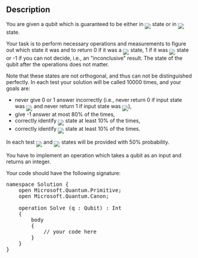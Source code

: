 ## Description

<div><p>You are given a qubit which is guaranteed to be either in <img align="middle" class="tex-formula" src="file://OL7f6nrT.png" style="max-width: 100.0%;max-height: 100.0%;"> state or in <img align="middle" class="tex-formula" src="file://kX7jlVwb.png" style="max-width: 100.0%;max-height: 100.0%;"> state. </p><p>Your task is to perform necessary operations and measurements to figure out which state it was and to return 0 if it was a <img align="middle" class="tex-formula" src="file://6TCBxTTk.png" style="max-width: 100.0%;max-height: 100.0%;"> state, 1 if it was <img align="middle" class="tex-formula" src="file://iGRyIXXa.png" style="max-width: 100.0%;max-height: 100.0%;"> state or -1 if you can not decide, i.e., an "inconclusive" result. The state of the qubit after the operations does not matter.</p><p>Note that these states are not orthogonal, and thus can not be distinguished perfectly. In each test your solution will be called 10000 times, and your goals are:</p><ul><li> never give 0 or 1 answer incorrectly (i.e., never return 0 if input state was <img align="middle" class="tex-formula" src="file://ws2yX3rX.png" style="max-width: 100.0%;max-height: 100.0%;"> and never return 1 if input state was <img align="middle" class="tex-formula" src="file://C0zGTl92.png" style="max-width: 100.0%;max-height: 100.0%;">),</li><li> give -1 answer at most 80% of the times,</li><li> correctly identify <img align="middle" class="tex-formula" src="file://ioTl67KI.png" style="max-width: 100.0%;max-height: 100.0%;"> state at least 10% of the times,</li><li> correctly identify <img align="middle" class="tex-formula" src="file://Y10LPzWE.png" style="max-width: 100.0%;max-height: 100.0%;"> state at least 10% of the times.</li></ul><p>In each test <img align="middle" class="tex-formula" src="file://UcQuy4x9.png" style="max-width: 100.0%;max-height: 100.0%;"> and <img align="middle" class="tex-formula" src="file://zbowQENv.png" style="max-width: 100.0%;max-height: 100.0%;"> states will be provided with 50% probability.</p><p>You have to implement an operation which takes a qubit as an input and returns an integer. </p><p>Your code should have the following signature:</p><pre class="verbatim">namespace Solution {<br>    open Microsoft.Quantum.Primitive;<br>    open Microsoft.Quantum.Canon;<br><br>    operation Solve (q : Qubit) : Int<br>    {<br>        body<br>        {<br>            // your code here<br>        }<br>    }<br>}</pre></div>
